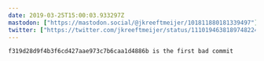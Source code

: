 ```yaml
---
date: 2019-03-25T15:00:03.933297Z
mastodon: ["https://mastodon.social/@jkreeftmeijer/101811880181339497"]
twitter: ["https://twitter.com/jkreeftmeijer/status/1110194638189748224"]
---
```

    f319d28d9f4b3f6cd427aae973c7b6caa1d4886b is the first bad commit

